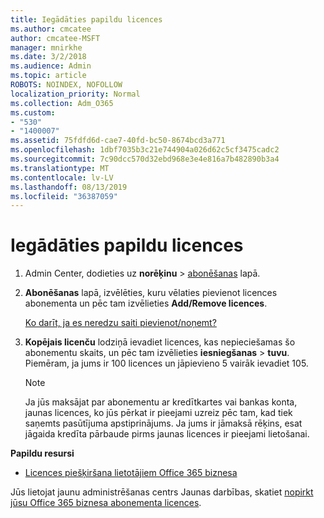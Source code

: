```yaml
---
title: Iegādāties papildu licences
ms.author: cmcatee
author: cmcatee-MSFT
manager: mnirkhe
ms.date: 3/2/2018
ms.audience: Admin
ms.topic: article
ROBOTS: NOINDEX, NOFOLLOW
localization_priority: Normal
ms.collection: Adm_O365
ms.custom:
- "530"
- "1400007"
ms.assetid: 75fdfd6d-cae7-40fd-bc50-8674bcd3a771
ms.openlocfilehash: 1dbf7035b3c21e744904a026d62c5cf3475cadc2
ms.sourcegitcommit: 7c90dcc570d32ebd968e3e4e816a7b482890b3a4
ms.translationtype: MT
ms.contentlocale: lv-LV
ms.lasthandoff: 08/13/2019
ms.locfileid: "36387059"
---
```

# <a name="buy-additional-licenses"></a>Iegādāties papildu licences

1. Admin Center, dodieties uz **norēķinu** \> [abonēšanas](https://go.microsoft.com/fwlink/p/?linkid=842054) lapā.

2. **Abonēšanas** lapā, izvēlēties, kuru vēlaties pievienot licences abonementa un pēc tam izvēlieties **Add/Remove licences**.

    [Ko darīt, ja es neredzu saiti pievienot/noņemt?](https://docs.microsoft.com/en-us/office365/admin/subscriptions-and-billing/buy-licenses#what-if-i-dont-see-the-addremove-licenses-link)

3. **Kopējais licenču** lodziņā ievadiet licences, kas nepieciešamas šo abonementu skaits, un pēc tam izvēlieties **iesniegšanas** \> **tuvu**. Piemēram, ja jums ir 100 licences un jāpievieno 5 vairāk ievadiet 105.

    > [!NOTE]
    > Ja jūs maksājat par abonementu ar kredītkartes vai bankas konta, jaunas licences, ko jūs pērkat ir pieejami uzreiz pēc tam, kad tiek saņemts pasūtījuma apstiprinājums. Ja jums ir jāmaksā rēķins, esat jāgaida kredīta pārbaude pirms jaunas licences ir pieejami lietošanai.
  
**Papildu resursi**

- [Licences piešķiršana lietotājiem Office 365 biznesa](https://docs.microsoft.com/en-us/office365/admin/subscriptions-and-billing/assign-licenses-to-users)

Jūs lietojat jaunu administrēšanas centrs Jaunas darbības, skatiet [nopirkt jūsu Office 365 biznesa abonementa licences](https://docs.microsoft.com/en-us/office365/admin/subscriptions-and-billing/buy-licenses).